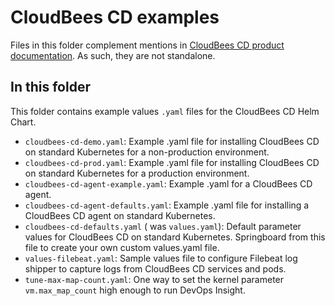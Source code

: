 # CloudBees CD examples

Files in this folder complement mentions in [CloudBees CD product documentation](https://docs.cloudbees.com/docs/cloudbees-cd/latest/). As such, they are not standalone.

## In this folder
This folder contains example values `.yaml` files for the CloudBees CD Helm Chart.

- `cloudbees-cd-demo.yaml`: Example .yaml file for installing CloudBees CD on standard Kubernetes for a non-production environment.
- `cloudbees-cd-prod.yaml`: Example .yaml file for installing CloudBees CD on standard Kubernetes for a production environment.
- `cloudbees-cd-agent-example.yaml`: Example .yaml for a CloudBees CD agent.
- `cloudbees-cd-agent-defaults.yaml`: Example .yaml file for installing a CloudBees CD agent on standard Kubernetes.
- `cloudbees-cd-defaults.yaml` ( was `values.yaml`): Default parameter values for CloudBees CD on standard Kubernetes. Springboard from this file to create your own custom values.yaml file.
- `values-filebeat.yaml`: Sample values file to configure Filebeat log shipper to capture logs from CloudBees CD services and pods.
- `tune-max-map-count.yaml`: One way to set the kernel parameter `vm.max_map_count` high enough to run DevOps Insight.
